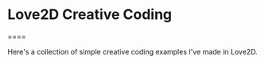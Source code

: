 # Love2D Creative Coding
====

Here's a collection of simple creative coding examples I've made in Love2D.
